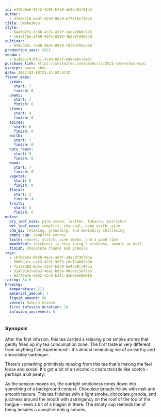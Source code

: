 ```yaml
---
id: e376b6e6-8242-4d81-b7a0-eb2dc8af51a4
author:
  - 4fe43719-eedf-4559-80c0-e778f8cf39c5
title: Smokeshou
style:
  - 5aafd2fa-3c88-4c24-a53f-c4c2e6b0c7a5
  - c643f7be-2f09-46fa-8284-4bd79fd4e5bd
cultivar:
  - 976cb22c-fe00-40e5-8949-f0f3a791ce26
production_year: 2021
vendor:
  - 81d86379-bf51-47ed-8d2f-6997e057ced7
purchase_link: https://white2tea.com/products/2021-smokeshou-mini
excerpt: smore shou
date: 2022-02-18T21:34:04.574Z
flavor_axes:
  cream:
    start: 7
    finish: 0
  umami:
    start: 7
    finish: 0
  stone:
    start: 4
    finish: 0
  spices:
    start: 6
    finish: 0
  earth:
    start: 7
    finish: 0
  nuts_roast:
    start: 9
    finish: 0
  wood:
    start: 7
    finish: 0
  vegetal:
    start: 0
    finish: 0
  floral:
    start: 2
    finish: 4
  fruits:
    start: 3
    finish: 0
notes:
  dry_leaf_nose: pine smoke, leather, tobacco, petrichor
  wet_leaf_nose: campfire, charcoal, damp earth, pine
  cha_qi: relaxing, grounding, and maximally chillaxing
  empty_cup: campfire smores
  taste: smores, scotch, pine smoke, and a good time
  mouthfeel: thickness is this thing's sickness, smooth as hell
  finish: chocolate chunks and granola
tags:
  - c6fb8a51-046b-46cb-a69f-d4ac973bf8ba
  - 5869dafe-eaf3-429f-9859-e9cf74682a86
  - 7a127b82-6d5c-42d4-b4c9-6e4a28fc84ba
  - 32a591b3-86a3-4ee1-b69a-0bcab15078a3
  - 9df29a3e-d882-4bc0-b4f1-8ab03e6960f6
rating: 84.5
brewing:
  temperature: 211
  material_amount: 7
  liquid_amount: 90
  vessel: Sakura Gaiwan
  first_infusion_duration: 10
  infusion_increment: 5
---
```

### Synopsis

After the first infusion, this tea carried a relaxing pine smoke aroma that gently filled up my tea consumption zone. The first taste is very different from anything I've experienced - it's almost reminding me of an earthy and chocolatey barbeque.

There's something primitively relaxing from this tea that's making me feel loose and social. It's got a bit of an alcoholic characteristic like scotch - perhaps a bit peaty.

As the session moves on, the outright smokiness tones down into something of a background context. Chocolate breads follow with malt and smooth texture. This tea finishes with a light smoke, chocolate granola, and juiciness around the mouth with astringency on the roof of the top of the tongue - even a bit of a *huigan* in there. The empty cup reminds me of being besides a campfire eating smores.